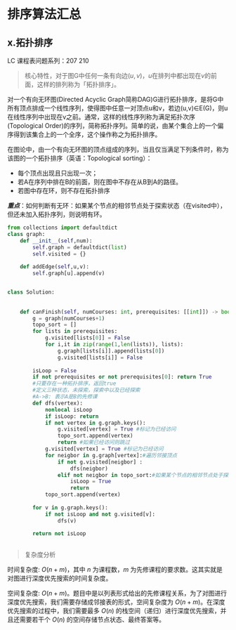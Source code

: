 # 排序算法汇总











## x.拓扑排序

LC 课程表问题系列：207 210

> 核心特性，对于图G中任何一条有向边$(u,v)$，$u$在排列中都出现在$v$的前面，这样的排列称为「拓扑排序」。

对一个有向无环图(Directed Acyclic Graph简称DAG)G进行拓扑排序，是将G中所有顶点排成一个线性序列，使得图中任意一对顶点u和v，若边(u,v)∈E(G)，则u在线性序列中出现在v之前。通常，这样的线性序列称为满足拓扑次序(Topological Order)的序列，简称拓扑序列。简单的说，由某个集合上的一个偏序得到该集合上的一个全序，这个操作称之为拓扑排序。

在图论中，由一个有向无环图的顶点组成的序列，当且仅当满足下列条件时，称为该图的一个拓扑排序（英语：Topological sorting）：

- 每个顶点出现且只出现一次；
- 若A在序列中排在B的前面，则在图中不存在从B到A的路径。
- 若图中存在环，则不存在拓扑排序

***重点***：如何判断有无环：如果某个节点的相邻节点处于探索状态（在visited中），但还未加入拓扑序列，则说明有环。

```python
from collections import defaultdict
class graph:
    def __init__(self,num):
        self.graph = defaultdict(list)
        self.visited = {} 
    
    def addEdge(self,u,v):
        self.graph[u].append(v)


class Solution:
        
        
    def canFinish(self, numCourses: int, prerequisites: [[int]]) -> bool:
        g = graph(numCourses+1)   
        topo_sort = []
        for lists in prerequisites:
            g.visited[lists[0]] = False
            for i,it in zip(range(1,len(lists)), lists):
                g.graph[lists[i]].append(lists[0])
                g.visited[lists[i]] = False
                
        isLoop = False
        if not prerequisites or not prerequisites[0]: return True
        #只要存在一种拓扑排序，返回true
        #定义三种状态，未探索，探索中以及已经探索
        #A->B: 表示A是B的先修课
        def dfs(vertex):
            nonlocal isLoop
            if isLoop: return
            if not vertex in g.graph.keys():
                g.visited[vertex] = True #标记为已经访问
                topo_sort.append(vertex)
                return #如果已经访问则跳过
            g.visited[vertex] = True #标记为已经访问
            for neigbor in g.graph[vertex]:#遍历邻接顶点
                if not g.visited[neigbor] :
                    dfs(neigbor)
                elif not neigbor in topo_sort:#如果某个节点的相邻节点处于探索状态（在visited中），但还未加入拓扑序列，则说明有环
                    isLoop = True
                    return 
            topo_sort.append(vertex)
        
        for v in g.graph.keys():
            if not isLoop and not g.visited[v]:
                dfs(v)
                
        return not isLoop
    
```

> 复杂度分析

时间复杂度: $O(n+m)$，其中 $n$ 为课程数，$m$ 为先修课程的要求数。这其实就是对图进行深度优先搜索的时间复杂度。

空间复杂度: $O(n+m)$。题目中是以列表形式给出的先修课程关系，为了对图进行深度优先搜索，我们需要存储成邻接表的形式，空间复杂度为 $O(n+m)$。在深度优先搜索的过程中，我们需要最多 $O(n)$ 的栈空间（递归）进行深度优先搜索，并且还需要若干个 $O(n)$ 的空间存储节点状态、最终答案等。
